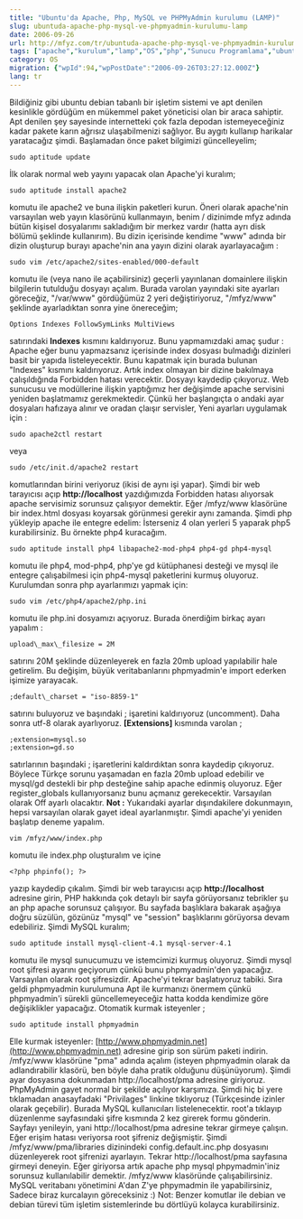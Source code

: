 ```yaml
---
title: "Ubuntu'da Apache, Php, MySQL ve PHPMyAdmin kurulumu (LAMP)"
slug: ubuntuda-apache-php-mysql-ve-phpmyadmin-kurulumu-lamp
date: 2006-09-26
url: http://mfyz.com/tr/ubuntuda-apache-php-mysql-ve-phpmyadmin-kurulumu-lamp/
tags: ["apache","kurulum","lamp","OS","php","Sunucu Programlama","ubunt"]
category: OS
migration: {"wpId":94,"wpPostDate":"2006-09-26T03:27:12.000Z"}
lang: tr
---
```


Bildiğiniz gibi ubuntu debian tabanlı bir işletim sistemi ve apt denilen kesinlikle gördüğüm en mükemmel paket yöneticisi olan bir araca sahiptir. Apt denilen şey sayesinde internetteki çok fazla depodan istemeyeceğiniz kadar pakete karın ağrısız ulaşabilmenizi sağlıyor. Bu aygıtı kullanıp harikalar yaratacağız şimdi. Başlamadan önce paket bilgimizi güncelleyelim;
```
sudo aptitude update

```
İlk olarak normal web yayını yapacak olan Apache'yi kuralım;
```
sudo aptitude install apache2

```
komutu ile apache2 ve buna ilişkin paketleri kurun. Öneri olarak apache'nin varsayılan web yayın klasörünü kullanmayın, benim / dizinimde mfyz adında bütün kişisel dosyalarımı sakladığım bir merkez vardır (hatta ayrı disk bölümü şeklinde kullanırım). Bu dizin içerisinde kendime "www" adında bir dizin oluşturup burayı apache'nin ana yayın dizini olarak ayarlayacağım :
```
sudo vim /etc/apache2/sites-enabled/000-default

```
komutu ile (veya nano ile açabilirsiniz) geçerli yayınlanan domainlere ilişkin bilgilerin tutulduğu dosyayı açalım. Burada varolan yayındaki site ayarları göreceğiz, "/var/www" gördüğümüz 2 yeri değiştiriyoruz, "/mfyz/www" şeklinde ayarladıktan sonra yine önereceğim;
```
Options Indexes FollowSymLinks MultiViews

```
satırındaki **Indexes** kısmını kaldırıyoruz. Bunu yapmamızdaki amaç şudur : Apache eğer bunu yapmazsanız içerisinde index dosyası bulmadığı dizinleri basit bir yapıda listeleyecektir. Bunu kapatmak için burada bulunan "Indexes" kısmını kaldırıyoruz. Artık index olmayan bir dizine bakılmaya çalışıldığında Forbidden hatası verecektir. Dosyayı kaydedip çıkıyoruz. Web sunucusu ve modüllerine ilişkin yaptığımız her değişimde apache servisini yeniden başlatmamız gerekmektedir. Çünkü her başlangıçta o andaki ayar dosyaları hafızaya alınır ve oradan çlaışır servisler, Yeni ayarları uygulamak için :
```
sudo apache2ctl restart

```
veya
```
sudo /etc/init.d/apache2 restart

```
komutlarından birini veriyoruz (ikisi de aynı işi yapar). Şimdi bir web tarayıcısı açıp **http://localhost** yazdığımızda Forbidden hatası alıyorsak apache servisimiz sorunsuz çalışıyor demektir. Eğer /mfyz/www klasörüne bir index.html dosyası koyarsak görünmesi gerekir aynı zamanda. Şimdi php yükleyip apache ile entegre edelim: İsterseniz 4 olan yerleri 5 yaparak php5 kurabilirsiniz. Bu örnekte php4 kuracağım.
```
sudo aptitude install php4 libapache2-mod-php4 php4-gd php4-mysql

```
komutu ile php4, mod-php4, php'ye gd kütüphanesi desteği ve mysql ile entegre çalışabilmesi için php4-mysql paketlerini kurmuş oluyoruz. Kurulumdan sonra php ayarlarımızı yapmak için:
```
sudo vim /etc/php4/apache2/php.ini

```
komutu ile php.ini dosyamızı açıyoruz. Burada önerdiğim birkaç ayarı yapalım :
```
upload\_max\_filesize = 2M

```
satırını 20M şeklinde düzenleyerek en fazla 20mb upload yapılabilir hale getirelim. Bu değişim, büyük veritabanlarını phpmyadmin'e import ederken işimize yarayacak.
```
;default\_charset = "iso-8859-1"

```
satırını buluyoruz ve başındaki ; işaretini kaldırıyoruz (uncomment). Daha sonra utf-8 olarak ayarlıyoruz. **\[Extensions\]** kısmında varolan ;
```
;extension=mysql.so
;extension=gd.so

```
satırlarının başındaki ; işaretlerini kaldırdıktan sonra kaydedip çıkıyoruz. Böylece Türkçe sorunu yaşamadan en fazla 20mb upload edebilir ve mysql/gd destekli bir php desteğine sahip apache edinmiş oluyoruz. Eğer register\_globals kullanıyorsanız bunu açmanız gerekecektir. Varsayılan olarak Off ayarlı olacaktır. **Not :** Yukarıdaki ayarlar dışındakilere dokunmayın, hepsi varsayılan olarak gayet ideal ayarlanmıştır. Şimdi apache'yi yeniden başlatıp deneme yapalım.
```
vim /mfyz/www/index.php

```
komutu ile index.php oluşturalım ve içine
```
<?php phpinfo(); ?>

```
yazıp kaydedip çıkalım. Şimdi bir web tarayıcısı açıp **http://localhost** adresine girin, PHP hakkında çok detaylı bir sayfa görüyorsanız tebrikler şu an php apache sorunsuz çalışıyor. Bu sayfada başlıklara bakarak aşağıya doğru süzülün, gözünüz "mysql" ve "session" başlıklarını görüyorsa devam edebiliriz. Şimdi MySQL kuralım;
```
sudo aptitude install mysql-client-4.1 mysql-server-4.1

```
komutu ile mysql sunucumuzu ve istemcimizi kurmuş oluyoruz. Şimdi mysql root şifresi ayarını geçiyorum çünkü bunu phpmyadmin'den yapacağız. Varsayılan olarak root şifresizdir. Apache'yi tekrar başlatıyoruz tabiki. Sıra geldi phpmyadmin kurulumuna Apt ile kurmanızı önermem çünkü phpmyadmin'i sürekli güncellemeyeceğiz hatta kodda kendimize göre değişiklikler yapacağız. Otomatik kurmak isteyenler ;
```
sudo aptitude install phpmyadmin

```
Elle kurmak isteyenler: [http://www.phpmyadmin.net](http://www.phpmyadmin.net) adresine girip son sürüm paketi indirin. /mfyz/www klasörüne "pma" adında açalım (isteyen phpmyadmin olarak da adlandırabilir klasörü, ben böyle daha pratik olduğunu düşünüyorum). Şimdi ayar dosyasına dokunmadan http://localhost/pma adresine giriyoruz. PhpMyAdmin gayet normal bir şekilde açılıyor karşımıza. Şimdi hiç bi yere tıklamadan anasayfadaki "Privilages" linkine tıklıyoruz (Türkçesinde izinler olarak geçebilir). Burada MySQL kullanıcıları listelenecektir. root'a tıklayıp düzenlenme sayfasındaki şifre kısmında 2 kez girerek formu gönderin. Sayfayı yenileyin, yani http://localhost/pma adresine tekrar girmeye çalışın. Eğer erişim hatası veriyorsa root şifreniz değişmiştir. Şimdi /mfyz/www/pma/libraries dizinindeki config.default.inc.php dosyasını düzenleyerek root şifrenizi ayarlayın. Tekrar http://localhost/pma sayfasına girmeyi deneyin. Eğer giriyorsa artık apache php mysql phpymadmin'iniz sorunsuz kullanılabilir demektir. /mfyz/www klasöründe çalışabilirsiniz. MySQL veritabanı yönetimini A'dan Z'ye phpymadmin ile yapabilirsiniz, Sadece biraz kurcalayın göreceksiniz :) Not: Benzer komutlar ile debian ve debian türevi tüm işletim sistemlerinde bu dörtlüyü kolayca kurabilirsiniz.